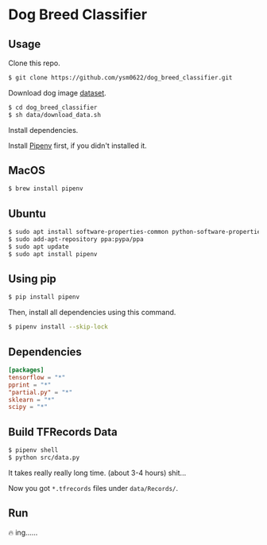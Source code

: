 # Dog Breed Classifier

## Usage

Clone this repo.

```sh
$ git clone https://github.com/ysm0622/dog_breed_classifier.git
```

Download dog image [dataset](http://vision.stanford.edu/aditya86/ImageNetDogs/).

```sh
$ cd dog_breed_classifier
$ sh data/download_data.sh
```

Install dependencies.

Install [Pipenv](https://docs.pipenv.org) first, if you didn't installed it.

## MacOS

```sh
$ brew install pipenv
```

## Ubuntu

```sh
$ sudo apt install software-properties-common python-software-properties
$ sudo add-apt-repository ppa:pypa/ppa
$ sudo apt update
$ sudo apt install pipenv
```

## Using pip

```sh
$ pip install pipenv
```

Then, install all dependencies using this command.

```sh
$ pipenv install --skip-lock
```

## Dependencies

```toml
[packages]
tensorflow = "*"
pprint = "*"
"partial.py" = "*"
sklearn = "*"
scipy = "*"
```

## Build TFRecords Data

```sh
$ pipenv shell
$ python src/data.py
```

It takes really really long time. (about 3-4 hours) shit...

Now you got `*.tfrecords` files under `data/Records/`.

## Run

🔥 ing......

